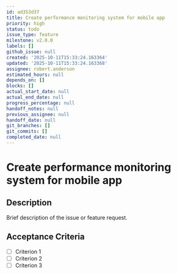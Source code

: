 ```yaml
---
id: ad353d37
title: Create performance monitoring system for mobile app
priority: high
status: todo
issue_type: feature
milestone: v2.0.0
labels: []
github_issue: null
created: '2025-10-11T15:33:24.163364'
updated: '2025-10-11T15:33:24.163368'
assignee: robert.anderson
estimated_hours: null
depends_on: []
blocks: []
actual_start_date: null
actual_end_date: null
progress_percentage: null
handoff_notes: null
previous_assignee: null
handoff_date: null
git_branches: []
git_commits: []
completed_date: null
---
```


# Create performance monitoring system for mobile app

## Description

Brief description of the issue or feature request.

## Acceptance Criteria

- [ ] Criterion 1
- [ ] Criterion 2
- [ ] Criterion 3